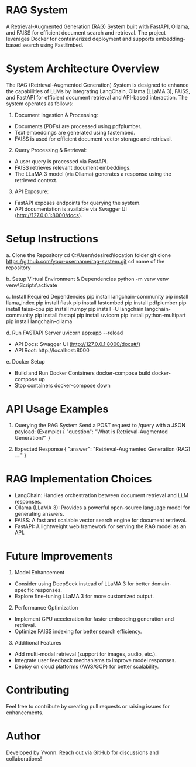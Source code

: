 # RAG System
A Retrieval-Augmented Generation (RAG) System built with FastAPI, Ollama, and FAISS for efficient document search and retrieval. The project leverages Docker for containerized deployment and supports embedding-based search using FastEmbed. 

# System Architecture Overview
The RAG (Retrieval-Augmented Generation) System is designed to enhance the capabilities of LLMs by integrating LangChain, Ollama (LLaMA 3), FAISS, and FastAPI for efficient document retrieval and API-based interaction. The system operates as follows:
1. Document Ingestion & Processing:
- Documents (PDFs) are processed using pdfplumber.
- Text embeddings are generated using fastembed.
- FAISS is used for efficient document vector storage and retrieval.

2. Query Processing & Retrieval:
- A user query is processed via FastAPI.
- FAISS retrieves relevant document embeddings.
- The LLaMA 3 model (via Ollama) generates a response using the retrieved context.

3. API Exposure:
- FastAPI exposes endpoints for querying the system.
- API documentation is available via Swagger UI (http://127.0.0.1:8000/docs).

# Setup Instructions
a. Clone the Repository
cd C:\Users\desired\location folder
git clone https://github.com/your-username/rag-system.git
cd name of the repository

b. Setup Virtual Environment & Dependencies 
python -m venv venv
venv\Scripts\activate

c. Install Required Dependencies
pip install langchain-community
pip install llama_index
pip install flask
pip install fastembed
pip install pdfplumber
pip install faiss-cpu
pip install numpy
pip install -U langchain langchain-community
pip install fastapi
pip install uvicorn
pip install python-multipart
pip install langchain-ollama

d. Run FASTAPI Server
uvicorn app:app --reload
- API Docs: Swagger UI (http://127.0.0.1:8000/docs#/)
- API Root: http://localhost:8000

e. Docker Setup
- Build and Run Docker Containers
  docker-compose build
  docker-compose up
- Stop containers
  docker-compose down

# API Usage Examples
1. Querying the RAG System
   Send a POST request to /query with a JSON payload: (Example)
   {
  "question": "What is Retrieval-Augmented Generation?"
  }
   
3. Expected Response
   {
  "answer": "Retrieval-Augmented Generation (RAG) ...."
  }
  
# RAG Implementation Choices
- LangChain: Handles orchestration between document retrieval and LLM responses.
- Ollama (LLaMA 3): Provides a powerful open-source language model for generating answers.
- FAISS: A fast and scalable vector search engine for document retrieval.
- FastAPI: A lightweight web framework for serving the RAG model as an API.

# Future Improvements
1. Model Enhancement
- Consider using DeepSeek instead of LLaMA 3 for better domain-specific responses.
- Explore fine-tuning LLaMA 3 for more customized output.

2. Performance Optimization
- Implement GPU acceleration for faster embedding generation and retrieval.
- Optimize FAISS indexing for better search efficiency.

3. Additional Features
- Add multi-modal retrieval (support for images, audio, etc.).
- Integrate user feedback mechanisms to improve model responses.
- Deploy on cloud platforms (AWS/GCP) for better scalability.

# Contributing
Feel free to contribute by creating pull requests or raising issues for enhancements.

# Author
Developed by Yvonn. Reach out via GitHub for discussions and collaborations!

